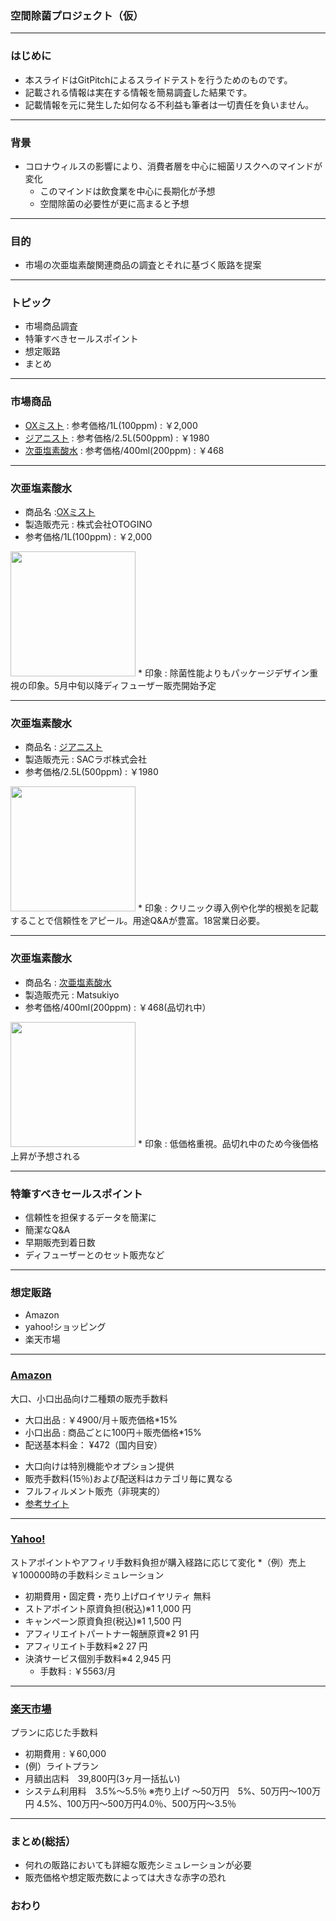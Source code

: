 ### 空間除菌プロジェクト（仮）

---

### はじめに
* 本スライドはGitPitchによるスライドテストを行うためのものです。
* 記載される情報は実在する情報を簡易調査した結果です。
* 記載情報を元に発生した如何なる不利益も筆者は一切責任を負いません。

---

### 背景
* コロナウィルスの影響により、消費者層を中心に細菌リスクへのマインドが変化
  - このマインドは飲食業を中心に長期化が予想
  - 空間除菌の必要性が更に高まると予想
  
---

### 目的
* 市場の次亜塩素酸関連商品の調査とそれに基づく販路を提案

---
### トピック
- 市場商品調査
- 特筆すべきセールスポイント
- 想定販路
- まとめ

---
### 市場商品
* <a href="https://www.rakuten.ne.jp/gold/otogino/pop/images/ox-faq.html">OXミスト</a> : 参考価格/1L(100ppm) : ￥2,000
* <a href="https://item.rakuten.co.jp/vlab/116-001/">ジアニスト</a> : 参考価格/2.5L(500ppm) : ￥1980
* <a href="https://www.matsukiyo.co.jp/store/online/p/4901329290621">次亜塩素酸水</a> : 参考価格/400ml(200ppm) : ￥468

---
### 次亜塩素酸水

* 商品名 :<a href="https://item.rakuten.co.jp/otogino/c/0000000806/">OXミスト</a>
* 製造販売元 : 株式会社OTOGINO
* 参考価格/1L(100ppm) : ￥2,000
<img src="https://image.rakuten.co.jp/otogino/cabinet/drdr/ox-mist-pop_01a.jpg" width="200">
* 印象 : 除菌性能よりもパッケージデザイン重視の印象。5月中旬以降ディフューザー販売開始予定

---
### 次亜塩素酸水

* 商品名 : <a href="https://item.rakuten.co.jp/vlab/116-001/">ジアニスト</a>
* 製造販売元 : SACラボ株式会社
* 参考価格/2.5L(500ppm) : ￥1980
<img src="https://thumbnail.image.rakuten.co.jp/@0_mall/vlab/cabinet/shohin-img/whitebk/jianist2.jpg" width="200">
* 印象 : クリニック導入例や化学的根拠を記載することで信頼性をアピール。用途Q&Aが豊富。18営業日必要。

---
### 次亜塩素酸水

* 商品名 : <a href="https://www.matsukiyo.co.jp/store/online/p/4901329290621">次亜塩素酸水</a>
* 製造販売元 : Matsukiyo
* 参考価格/400ml(200ppm) : ￥468(品切れ中）
<img src="https://www.matsukiyo.co.jp/medias/4901329290621-1.jpg?context=bWFzdGVyfGltYWdlc3wzOTA4MnxpbWFnZS9qcGVnfHN5cy1tYXN0ZXIvaW1hZ2VzL2g2My9oY2MvOTAwMzA5NTg1MTAzOC80OTAxMzI5MjkwNjIxXzEuanBnfDZmYzgxOGQxMTQzMjM0YjRkNWI3YjcxNjE1NzE4ODFmODhjYWI3NWQ4MDE3M2VjZmVhYTA5ZmEwZjFiYmNjYzk" width="200">
* 印象 : 低価格重視。品切れ中のため今後価格上昇が予想される

---
### 特筆すべきセールスポイント
* 信頼性を担保するデータを簡潔に
* 簡潔なQ&A
* 早期販売到着日数
* ディフューザーとのセット販売など

---
### 想定販路
* Amazon
* yahoo!ショッピング
* 楽天市場

---
### <a href="https://services.amazon.co.jp/services/sell-on-amazon/fee.html">Amazon</a> 
大口、小口出品向け二種類の販売手数料
* 大口出品 : ￥4900/月＋販売価格*15%
* 小口出品 : 商品ごとに100円＋販売価格*15%
* 配送基本料金： ¥472（国内目安）
- 大口向けは特別機能やオプション提供
- 販売手数料(15％)および配送料はカテゴリ毎に異なる
- フルフィルメント販売（非現実的）
- <a href="https://cilel.jp/blog/1085/">参考サイト</a>

---
### <a href="https://business-ec.yahoo.co.jp/shopping/cost/">Yahoo!</a> 
ストアポイントやアフィリ手数料負担が購入経路に応じて変化
*（例）売上￥100000時の手数料シミュレーション
* 初期費用・固定費・売り上げロイヤリティ	無料
* ストアポイント原資負担(税込)※1	1,000 円
* キャンペーン原資負担(税込)※1	1,500 円
* アフィリエイトパートナー報酬原資※2	91 円
* アフィリエイト手数料※2	27 円
* 決済サービス個別手数料※4	2,945 円
  * 手数料 : ￥5563/月
---
### <a href="https://business-ec.yahoo.co.jp/shopping/cost/">楽天市場</a>
プランに応じた手数料
* 初期費用 : ￥60,000
* (例）ライトプラン
* 月額出店料　39,800円(3ヶ月一括払い)
* システム利用料　3.5%～5.5％
※売り上げ ～50万円　5%、50万円～100万円 4.5%、100万円～500万円4.0％、500万円～3.5％

---

### まとめ(総括）
* 何れの販路においても詳細な販売シミュレーションが必要
* 販売価格や想定販売数によっては大きな赤字の恐れ


### おわり

